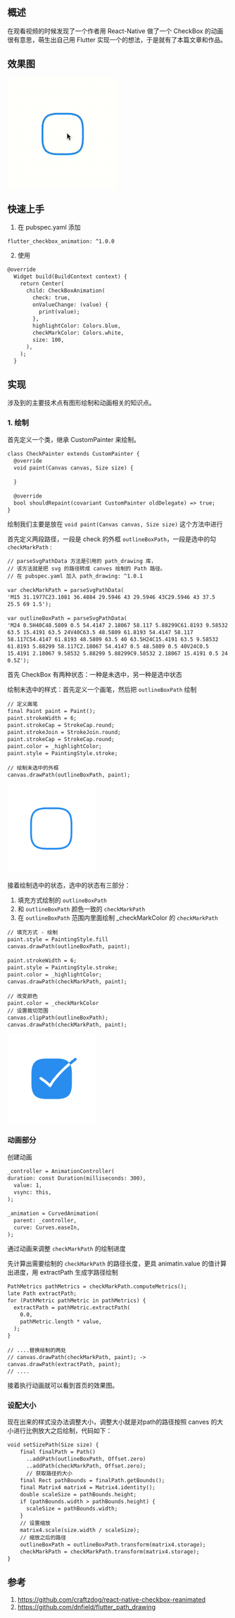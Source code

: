 ## 概述

在观看视频的时候发现了一个作者用 React-Native 做了一个 CheckBox 的动画很有意思，萌生出自己用 Flutter 实现一个的想法，于是就有了本篇文章和作品。

## 效果图

![](screenshot/preview.gif)

## 快速上手

1. 在 pubspec.yaml 添加

```
flutter_checkbox_animation: ^1.0.0
```

2. 使用

```
@override
  Widget build(BuildContext context) {
    return Center(
      child: CheckBoxAnimation(
        check: true,
        onValueChange: (value) {
          print(value);
        },
        highlightColor: Colors.blue,
        checkMarkColor: Colors.white,
        size: 100,
      ),
    );
  }
```

## 实现

涉及到的主要技术点有图形绘制和动画相关的知识点。

### 1. 绘制

首先定义一个类，继承 CustomPainter 来绘制。

```
class CheckPainter extends CustomPainter {
  @override
  void paint(Canvas canvas, Size size) {
    
  }
  
  @override
  bool shouldRepaint(covariant CustomPainter oldDelegate) => true;
}
```

绘制我们主要是放在 `void paint(Canvas canvas, Size size)` 这个方法中进行

首先定义两段路径，一段是 check 的外框 `outlineBoxPath`，一段是选中的勾 `checkMarkPath` :

```
// parseSvgPathData 方法是引用的 path_drawing 库，
// 该方法就是把 svg 的路径转成 canves 绘制的 Path 路径。
// 在 pubspec.yaml 加入 path_drawing: ^1.0.1

var checkMarkPath = parseSvgPathData(
'M15 31.1977C23.1081 36.4884 29.5946 43 29.5946 43C29.5946 43 37.5 25.5 69 1.5');

var outlineBoxPath = parseSvgPathData(
'M24 0.5H40C48.5809 0.5 54.4147 2.18067 58.117 5.88299C61.8193 9.58532 63.5 15.4191 63.5 24V40C63.5 48.5809 61.8193 54.4147 58.117 58.117C54.4147 61.8193 48.5809 63.5 40 63.5H24C15.4191 63.5 9.58532 61.8193 5.88299 58.117C2.18067 54.4147 0.5 48.5809 0.5 40V24C0.5 15.4191 2.18067 9.58532 5.88299 5.88299C9.58532 2.18067 15.4191 0.5 24 0.5Z');
```


首先 CheckBox 有两种状态：一种是未选中，另一种是选中状态

绘制未选中的样式：首先定义一个画笔，然后把 `outlineBoxPath` 绘制

```
// 定义画笔
final Paint paint = Paint();
paint.strokeWidth = 6;
paint.strokeCap = StrokeCap.round;
paint.strokeJoin = StrokeJoin.round;
paint.strokeCap = StrokeCap.round;
paint.color = _highlightColor;
paint.style = PaintingStyle.stroke;

// 绘制未选中的外框
canvas.drawPath(outlineBoxPath, paint);

```

![](screenshot/check.png)

接着绘制选中的状态，选中的状态有三部分：
1. 填充方式绘制的 `outlineBoxPath`
2. 和 `outlineBoxPath` 颜色一致的 `checkMarkPath`
3. 在 `outlineBoxPath` 范围内里面绘制 _checkMarkColor 的 `checkMarkPath`

```
// 填充方式 - 绘制
paint.style = PaintingStyle.fill
canvas.drawPath(outlineBoxPath, paint);

paint.strokeWidth = 6;
paint.style = PaintingStyle.stroke;
paint.color = _highlightColor;
canvas.drawPath(checkMarkPath, paint);

// 改变颜色
paint.color = _checkMarkColor
// 设置裁切范围
canvas.clipPath(outlineBoxPath);
canvas.drawPath(checkMarkPath, paint);

```

![](screenshot/check_select.png)

### 动画部分

创建动画

```
_controller = AnimationController(
duration: const Duration(milliseconds: 300),
  value: 1,
  vsync: this,
);

_animation = CurvedAnimation(
  parent: _controller,
  curve: Curves.easeIn,
);
```

通过动画来调整 `checkMarkPath` 的绘制进度

先计算出需要绘制的 `checkMarkPath` 的路径长度，更具 animatin.value 的值计算出进度，用 extractPath 生成字路径绘制

```
PathMetrics pathMetrics = checkMarkPath.computeMetrics();
late Path extractPath;
for (PathMetric pathMetric in pathMetrics) {
  extractPath = pathMetric.extractPath(
	0.0,
    pathMetric.length * value,
  );
}

// ....替换绘制的两处
// canvas.drawPath(checkMarkPath, paint); ->
canvas.drawPath(extractPath, paint);
// ....
```

接着执行动画就可以看到首页的效果图。

### 设配大小

现在出来的样式没办法调整大小，调整大小就是对path的路径按照 canves 的大小进行比例放大之后绘制，代码如下：

```
void setSizePath(Size size) {
    final finalPath = Path()
      ..addPath(outlineBoxPath, Offset.zero)
      ..addPath(checkMarkPath, Offset.zero);
      // 获取路径的大小
    final Rect pathBounds = finalPath.getBounds();
    final Matrix4 matrix4 = Matrix4.identity();
    double scaleSize = pathBounds.height;
    if (pathBounds.width > pathBounds.height) {
      scaleSize = pathBounds.width;
    }
    // 设置缩放
    matrix4.scale(size.width / scaleSize);
    // 缩放之后的路径
    outlineBoxPath = outlineBoxPath.transform(matrix4.storage);
    checkMarkPath = checkMarkPath.transform(matrix4.storage);
}
```


## 参考

1. https://github.com/craftzdog/react-native-checkbox-reanimated
2. https://github.com/dnfield/flutter_path_drawing